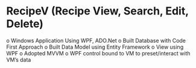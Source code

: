 # RecipeV (Recipe View, Search, Edit, Delete)
o	Windows Application Using WPF, ADO.Net
o	Built Database with Code First Approach
o	Built Data Model using Entity Framework
o	View using WPF
o	Adopted MVVM
o	WPF control bound to VM to preset/interact with VM’s data
